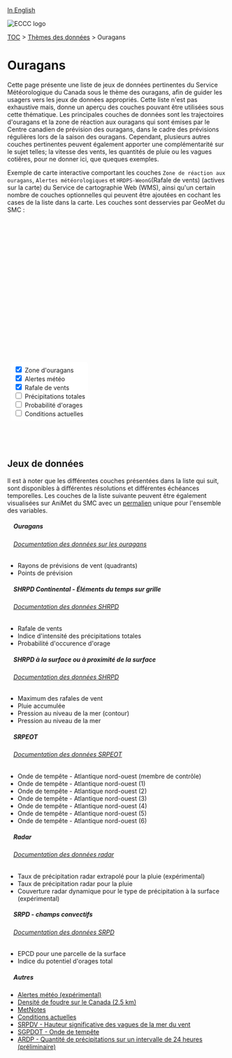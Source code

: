 [In English](hurricanes_en.md)

![ECCC logo](../img_eccc-logo.png)

[TOC](../readme_fr.md) > [Thèmes des données](readme_fr.md) > Ouragans

# Ouragans&emsp;<i class="wi wi-hurricane" style="font-size: 45px; color: #4e64a6;"></i>

Cette page présente une liste de jeux de données pertinentes du Service Météorologique du Canada sous le thème des ouragans, afin de guider les usagers vers les jeux de données appropriés. Cette liste n'est pas exhaustive mais, donne un aperçu des couches pouvant être utilisées sous cette thématique. Les principales couches de données sont les trajectoires d'ouragans et la zone de réaction aux ouragans qui sont émises par le Centre canadien de prévision des ouragans, dans le cadre des prévisions régulières lors de la saison des ouragans. Cependant, plusieurs autres couches pertinentes peuvent également apporter une complémentarité sur le sujet telles; la vitesse des vents, les quantités de pluie ou les vagues cotiêres, pour ne donner ici, que queques exemples.
</br> 

Exemple de carte interactive comportant les couches `Zone de réaction aux ouragans`, `Alertes météorologiques` et `HRDPS-WeonG`(Rafale de vents) (actives sur la carte) du Service de cartographie Web (WMS), ainsi qu'un certain nombre de couches optionnelles qui peuvent être ajoutées en cochant les cases de la liste dans la carte. Les couches sont desservies par GeoMet du SMC :

<div id="map" style="height: 500px; position: relative">
  <div id="legend-popup">
    <div id="legend-popup-content">
      <img id="legend-img" src="" />
    </div>
  </div>

  <div id="switch-content" style="position: absolute; z-index: 1; bottom: 40px; left: 8px;">
    <div id="switch-case">
        <label>
          <input type="checkbox" id="layer5" checked>
          <span onmouseover="updateLegend('https://geo.weather.gc.ca/geomet?version=1.3.0&service=WMS&request=GetLegendGraphic&sld_version=1.1.0&layer=HURRICANE_RESPONSE_ZONE&format=image/png')">Zone d'ouragans</span>
        </label></br>
        <label>
          <input type="checkbox" id="layer6" checked>
          <span onmouseover="updateLegend('https://geo.weather.gc.ca/geomet?version=1.3.0&service=WMS&request=GetLegendGraphic&sld_version=1.1.0&layer=ALERTS&format=image/png&STYLE=ALERTES')">Alertes météo</span>
        </label></br>
        <label>
          <input type="checkbox" id="layer2" checked>
          <span onmouseover="updateLegend('https://geo.weather.gc.ca/geomet?version=1.3.0&service=WMS&request=GetLegendGraphic&sld_version=1.1.0&layer=HRDPS-WEonG_2.5km_WindGust&format=image/png')">Rafale de vents</span>
        </label></br>
        <label>
          <input type="checkbox" id="layer1">
          <span onmouseover="updateLegend('https://geo.weather.gc.ca/geomet?lang=fr&version=1.3.0&service=WMS&request=GetLegendGraphic&sld_version=1.1.0&layer=HRDPS-WEonG_2.5km_TotalPrecipIntensityIndex&format=image/png&STYLE=TotalPrecipIntensityIndex_Dis_Fr')">Précipitations totales</span>
        </label></br>
        <label>
          <input type="checkbox" id="layer3">
          <span onmouseover="updateLegend('https://geo.weather.gc.ca/geomet?version=1.3.0&service=WMS&request=GetLegendGraphic&sld_version=1.1.0&layer=HRDPS-WEonG_2.5km_Thunderstorm-Prob&format=image/png')">Probabilité d'orages</span>
        </label></br>
        <label>
          <input type="checkbox" id="layer4">
          <span onmouseover="updateLegend('https://geo.weather.gc.ca/geomet?lang=fr&version=1.3.0&service=WMS&request=GetLegendGraphic&sld_version=1.1.0&layer=CURRENT_CONDITIONS&format=image/png&STYLE=default')">Conditions actuelles</span>
        </label></br>
    </div>
  </div>
</div>
</br>

## Jeux de données

Il est à noter que les différentes couches présentées dans la liste qui suit, sont disponibles à différentes résolutions et différentes échéances temporelles.
Les couches de la liste suivante peuvent être également visualisées sur AniMet du SMC avec un [permalien](https://eccc-msc.github.io/msc-animet/?layers=Radar-Coverage_SfcPrecipType%3B0.75%3B1%3B1%3B0,RDPS.CONV_SFC-CAPE%3B0.75%3B0%3B1%3B0,HURRICANE_CENTRE%3B0.75%3B0%3B1%3B0,HURRICANE_RAD%3B0.75%3B0%3B1%3B0,HURRICANE_RESPONSE_ZONE%3B0.75%3B0%3B1%3B0,RDPA-Prelim_10km_Precip-Accum24h%3B0.75%3B0%3B1%3B0,RDPS.CONV_TOTALX.PT3H%3B0.75%3B0%3B1%3B0,RDWPS_2.5km_WindWavesSignificantHeight%3B0.75%3B0%3B1%3B0,RADAR_1KM_RRAI%3B0.75%3B0%3B1%3B0,Radar_1km_RainPrecipRate-Extrapolation%3B0.75%3B0%3B1%3B0,HRDPS.CONTINENTAL_P0%3B0.75%3B0%3B1%3B0,HRDPS.CONTINENTAL_PN%3B0.75%3B0%3B1%3B0,HRDPS.CONTINENTAL_RN%3B0.75%3B0%3B1%3B0,HRDPS.CONTINENTAL_WGX%3B0.75%3B0%3B1%3B0,HRDPS-WEonG_2.5km_Thunderstorm-Prob%3B0.75%3B0%3B1%3B0,HRDPS-WEonG_2.5km_TotalPrecipIntensityIndex%3B0.75%3B0%3B1%3B0,HRDPS-WEonG_2.5km_WindGust%3B0.75%3B0%3B1%3B0,HRDPS-WEonG_2.5km_WindSpeed%3B0.75%3B0%3B1%3B0,ALERTS%3B0.75%3B0%3B1%3B0,CURRENT_CONDITIONS%3B0.75%3B0%3B1%3B0,Lightning_2.5km_Density%3B0.75%3B0%3B1%3B0,METNOTES%3B0.75%3B0%3B1%3B0&extent=-22088883,-731482,1411752,11074002) unique pour l'ensemble des variables.

##### &emsp;<span class="badge badge-info">Ouragans</span>
###### &emsp;[Documentation des données sur les ouragans](../msc-data/hurricanes/readme_hurricanes_fr.md)
* Rayons de prévisions de vent (quadrants)
* Points de prévision</br>

##### &emsp;<span class="badge badge-info">SHRPD Continental - Éléments du temps sur grille</span>
###### &emsp;[Documentation des données SHRPD](../msc-data/nwp_hrdps/readme_hrdps_fr.md)
* Rafale de vents
* Indice d'intensité des précipitations totales
* Probabilité d'occurence d'orage</br>

##### &emsp;<span class="badge badge-info">SHRPD à la surface ou à proximité de la surface</span>
###### &emsp;[Documentation des données SHRPD](../msc-data/nwp_hrdps/readme_hrdps_fr.md)
* Maximum des rafales de vent
* Pluie accumulée
* Pression au niveau de la mer (contour)
* Pression au niveau de la mer</br>

##### &emsp;<span class="badge badge-info">SRPEOT</span>
###### &emsp;[Documentation des données SRPEOT](../msc-data/nwp_resps/readme_resps_fr.md)
* Onde de tempête  - Atlantique nord-ouest (membre de contrôle)
* Onde de tempête  - Atlantique nord-ouest (1)
* Onde de tempête  - Atlantique nord-ouest (2)
* Onde de tempête  - Atlantique nord-ouest (3)
* Onde de tempête  - Atlantique nord-ouest (4)
* Onde de tempête  - Atlantique nord-ouest (5)
* Onde de tempête  - Atlantique nord-ouest (6)</br>

##### &emsp;<span class="badge badge-info">Radar</span>
###### &emsp;[Documentation des données radar](../msc-data/obs_radar/readme_radar_fr.md)
* Taux de précipitation radar extrapolé pour la pluie (expérimental)
* Taux de précipitation radar pour la pluie
* Couverture radar dynamique pour le type de précipitation à la surface (expérimental)</br>

##### &emsp;<span class="badge badge-info">SRPD - champs convectifs</span>
###### &emsp;[Documentation des données SRPD](../msc-data/nwp_rdps/readme_rdps_fr.md)
* EPCD pour une parcelle de la surface
* Indice du potentiel d'orages total</br>

##### &emsp;<span class="badge badge-info">Autres</span>

* [Alertes météo (expérimental)](../msc-data/alerts/readme_alerts_fr.md)
* [Densité de foudre sur le Canada (2.5 km)](../msc-data/lightning/readme_lightning_fr.md)
* [MetNotes](../msc-data/metnotes/readme_metnotes_fr.md)
* [Conditions actuelles](../msc-data/citypage-weather/readme_citypageweather_fr.md)
* [SRPDV - Hauteur significative des vagues de la mer du vent](../msc-data/nwp_rdwps/readme_rdwps_fr.md)
* [SGPDOT - Onde de tempête](../msc-data/nwp_gdsps/readme_gdsps_fr.md)
* [ARDP - Quantité de précipitations sur un intervalle de 24 heures (préliminaire)](../msc-data/nwp_rdpa/readme_rdpa_fr.md)


<style>
  #legend-img {
    margin: 0px;
  }
  #legend-popup {
    position: absolute;
    top: 8px;
    right: 40px;
    z-index: 2
  }
  .legend-switch{
    top: 8px;
    right: .5em;
  }
  .ol-touch .legend-switch {
    top: 80px;
  }
  #switch-content {
  background-color: white;
  border-radius: 6px;
  padding: 7px;
}
label {
  font-size: 14px;
  margin-bottom: 0px;
}
input[type="checkbox"] {
    width: 14px;
    height: 14px;
  }
</style>

<link rel="stylesheet" href="https://cdn.jsdelivr.net/npm/ol@v7.3.0/ol.css" type="text/css"/>
<link rel="stylesheet" href="../../css/weather-icons-master/css/weather-icons.min.css">
<script src="https://cdn.polyfill.io/v2/polyfill.min.js?features=requestAnimationFrame,Element.prototype.classList,URL"></script>
<script src="https://cdn.jsdelivr.net/npm/ol@v7.3.0/dist/ol.js"></script>
<script src="https://cdnjs.cloudflare.com/ajax/libs/FileSaver.js/1.3.3/FileSaver.min.js"></script>
<script>
    function isIE() {
      return window.navigator.userAgent.match(/(MSIE|Trident)/);
    }
    var head = document.getElementsByTagName('head')[0];
    var js = document.createElement("script");
    js.type = "text/javascript";
    if (isIE())
    {
        js.src = "../../js/hurricane_theme_ie.js";
        document.getElementById("controller").setAttribute("hidden", true);
    }
    else
    {
        js.src = "../../js/hurricane_theme.js";
    }
    head.appendChild(js);
</script>